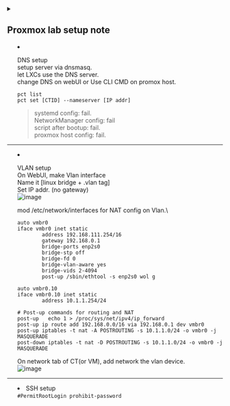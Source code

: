 
<details><summary>
	
Proxmox lab setup note
---
- DNS setup\
  setup server via dnsmasq.\
  let LXCs use the DNS server.\
  change DNS on webUI or Use CLI CMD on promox host.
	```
	pct list
	pct set [CTID] --nameserver [IP addr]
	```

  > systemd config: fail.\
  NetworkManager config: fail \
	script after bootup: fail.\
  proxmox host config: fail.
---
- VLAN setup\
  On WebUI, make Vlan interface\
  Name it [linux bridge + .vlan tag]\
  Set IP addr. (no gateway)\
  ![image](https://github.com/hlrrr/infra/assets/74647150/f1f52ac1-37d1-4b24-8dba-798c171607b1)

  mod /etc/network/interfaces for NAT config on Vlan.\
  ```
  auto vmbr0
  iface vmbr0 inet static
          address 192.168.111.254/16
          gateway 192.168.0.1
          bridge-ports enp2s0
          bridge-stp off
          bridge-fd 0
          bridge-vlan-aware yes
          bridge-vids 2-4094
          post-up /sbin/ethtool -s enp2s0 wol g
  
  auto vmbr0.10
  iface vmbr0.10 inet static
          address 10.1.1.254/24
  
  # Post-up commands for routing and NAT
  post-up   echo 1 > /proc/sys/net/ipv4/ip_forward
  post-up ip route add 192.168.0.0/16 via 192.168.0.1 dev vmbr0
  post-up iptables -t nat -A POSTROUTING -s 10.1.1.0/24 -o vmbr0 -j MASQUERADE
  post-down iptables -t nat -D POSTROUTING -s 10.1.1.0/24 -o vmbr0 -j MASQUERADE
  ```
  
  On network tab of CT(or VM), add network the vlan device.\
  ![image](https://github.com/hlrrr/infra/assets/74647150/5d49ba03-dc28-408a-a225-f1b96d43225a)

---


- SSH setup\
```#PermitRootLogin prohibit-password```

</summary></details>
